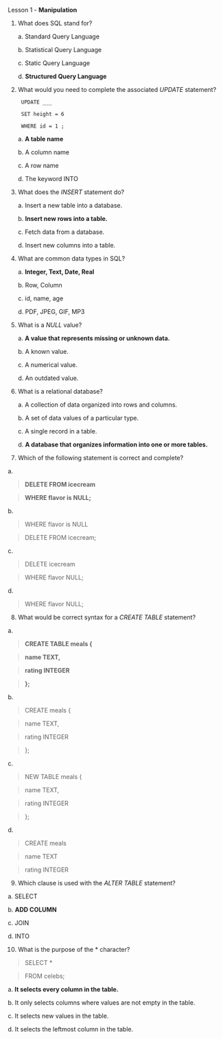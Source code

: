 Lesson 1 - **Manipulation**


1. What does SQL stand for?

    a. Standard Query Language
  
    b. Statistical Query Language
  
    c. Static Query Language
  
    d. **Structured Query Language**
  
2. What would you need to complete the associated *UPDATE* statement?

        UPDATE ___

        SET height = 6

        WHERE id = 1 ;

    a. **A table name**
  
    b. A column name
  
    c. A row name
  
    d. The keyword INTO

3. What does the *INSERT* statement do?

    a. Insert a new table into a database.
  
    b. **Insert new rows into a table.**
  
    c. Fetch data from a database.
  
    d. Insert new columns into a table.
  
4. What are common data types in SQL?

    a. **Integer, Text, Date, Real**
  
    b. Row, Column
  
    c. id, name, age
  
    d. PDF, JPEG, GIF, MP3
  
5. What is a *NULL* value?

    a. **A value that represents missing or unknown data.**
  
    b. A known value.
  
    c. A numerical value.
  
    d. An outdated value.

6. What is a relational database?

    a. A collection of data organized into rows and columns.
  
    b. A set of data values of a particular type.
  
    c. A single record in a table.
  
    d. **A database that organizes information into one or more tables.**
  
7. Which of the following statement is correct and complete?

  a.
  
> **DELETE FROM icecream**

> **WHERE flavor is NULL;**
  
  b. 
  
> WHERE flavor is NULL

> DELETE FROM icecream;
  
  c.
  
> DELETE icecream

> WHERE flavor NULL;
  
  d.

> WHERE flavor NULL;

8. What would be correct syntax for a *CREATE TABLE* statement?

  a.
  
> **CREATE TABLE meals {**

>   **name TEXT,**

>   **rating INTEGER**

> **};**
  
  b. 
  
> CREATE meals {

>   name TEXT,

>   rating INTEGER

> };
  
  c.
  
> NEW TABLE meals {

>   name TEXT,

>   rating INTEGER

> };
  
  d.

> CREATE meals

>   name TEXT

>   rating INTEGER

9. Which clause is used with the *ALTER TABLE* statement?

  a. SELECT
  
  b. **ADD COLUMN**
  
  c. JOIN
  
  d. INTO

10. What is the purpose of the * character?
> SELECT *

> FROM celebs;

  a. **It selects every column in the table.**
  
  b. It only selects columns where values are not empty in the table.
  
  c. It selects new values in the table.
  
  d. It selects the leftmost column in the table.
